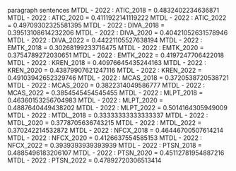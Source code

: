 paragraph
sentences
MTDL - 2022 : ATIC_2018 = 0.4832402234636871
MTDL - 2022 : ATIC_2020 = 0.4111922141119222
MTDL - 2022 : ATIC_2022 = 0.49709302325581395
MTDL - 2022 : DIVA_2018 = 0.39513108614232206
MTDL - 2022 : DIVA_2020 = 0.40421052631578946
MTDL - 2022 : DIVA_2022 = 0.44221105527638194
MTDL - 2022 : EMTK_2018 = 0.30268199233716475
MTDL - 2022 : EMTK_2020 = 0.3754789272030651
MTDL - 2022 : EMTK_2022 = 0.4197247706422018
MTDL - 2022 : KREN_2018 = 0.40976645435244163
MTDL - 2022 : KREN_2020 = 0.43879907621247116
MTDL - 2022 : KREN_2022 = 0.49103942652329746
MTDL - 2022 : MCAS_2018 = 0.3720538720538721
MTDL - 2022 : MCAS_2020 = 0.3822314049586777
MTDL - 2022 : MCAS_2022 = 0.3854545454545455
MTDL - 2022 : MLPT_2018 = 0.46360153256704983
MTDL - 2022 : MLPT_2020 = 0.4887640449438202
MTDL - 2022 : MLPT_2022 = 0.5014164305949009
MTDL - 2022 : MTDL_2018 = 0.33333333333333337
MTDL - 2022 : MTDL_2020 = 0.3778705636743215
MTDL - 2022 : MTDL_2022 = 0.370242214532872
MTDL - 2022 : NFCX_2018 = 0.46446700507614214
MTDL - 2022 : NFCX_2020 = 0.4126637554585153
MTDL - 2022 : NFCX_2022 = 0.3939393939393939
MTDL - 2022 : PTSN_2018 = 0.4885496183206107
MTDL - 2022 : PTSN_2020 = 0.45112781954887216
MTDL - 2022 : PTSN_2022 = 0.47892720306513414
